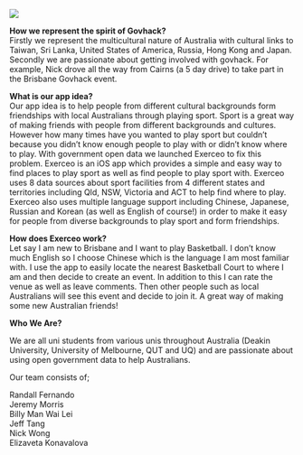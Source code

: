 ![](https://github.com/billymwlei/Exerceo/blob/master/exerceo.gif)


<b>How we represent the spirit of Govhack?</b></br>
Firstly we represent the multicultural nature of Australia with cultural links to Taiwan, Sri Lanka, United States of America, Russia, Hong Kong and Japan. Secondly we are passionate about getting involved with govhack. For example, Nick drove all the way from Cairns (a 5 day drive) to take part in the Brisbane Govhack event.

<b>What is our app idea?</b><br>
Our app idea is to help people from different cultural backgrounds form friendships with local Australians through playing sport. Sport is a great way of making friends with people from different backgrounds and cultures. However how many times have you wanted to play sport but couldn’t because you didn’t know enough people to play with or didn’t know where to play. With government open data we launched Exerceo to fix this problem.  Exerceo is an iOS app which provides a simple and easy way to find places to play sport as well as find people to play sport with. Exerceo uses 8 data sources about sport facilities from 4 different states and territories including Qld, NSW, Victoria and ACT to help find where to play. Exerceo also uses multiple language support including Chinese, Japanese, Russian and Korean (as well as English of course!) in order to make it easy for people from diverse backgrounds to play sport and form friendships.   

 <b>How does Exerceo work?</b><br>
Let say I am new to Brisbane and I want to play Basketball.  I don’t know much English so I choose Chinese which is the language I am most familiar with. I use the app to easily locate the nearest Basketball Court to where I am and then decide to create an event. In addition to this I can rate the venue as well as leave comments.  Then other people such as local Australians will see this event and decide to join it.  A great way of making some new Australian friends!



<b>Who We Are?</b><br>

We are all uni students from various unis throughout Australia (Deakin University, University of Melbourne, QUT and UQ) and are passionate about using open government data to help Australians. 

Our team consists of;

Randall Fernando<br>
Jeremy Morris<br>
Billy Man Wai Lei<br>
Jeff Tang<br>
Nick Wong<br>
Elizaveta Konavalova<br>
